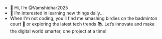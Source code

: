 - 👋 Hi, I’m @Vamshidhar2025
- 👀 I’m interested in learning new things daily...
- When I'm not coding, you’ll find me smashing birdies on the badminton court 🏸 or exploring the latest tech trends 📚. Let’s innovate and make the digital world smarter, one project at a time!
<!---
Vamshidhar2025/Vamshidhar2025 is a ✨ special ✨ repository because its `README.md` (this file) appears on your GitHub profile.
You can click the Preview link to take a look at your changes.
--->
